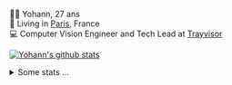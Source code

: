 <p>
  👨🏻 <bold>Yohann</bold>, 27 ans<br/>
  💼 Living in <a href="https://www.google.com/maps?q=paris">Paris</a>, France<br/>
  💻 Computer Vision Engineer and Tech Lead at <a href="https://trayvisor.com/">Trayvisor</a><br/>
</p>

<a href="https://github.com/anuraghazra/github-readme-stats"><img align="center" src="https://github-readme-stats-go94hl40s-yohann84l.vercel.app//api?username=yohann84L&show_icons=true&include_all_commits=true" alt="Yohann's github stats" /> </a>


<details>
  <summary>Some stats ...</summary><br/>
  

<!--START_SECTION:waka-->
![Code Time](http://img.shields.io/badge/Code%20Time-429%20hrs%2016%20mins-blue)

![Profile Views](http://img.shields.io/badge/Profile%20Views-0-blue)

**🐱 My GitHub Data** 

> 📦 440.6 kB Used in GitHub's Storage 
 > 
> 🏆 178 Contributions in the Year 2023
 > 
> 🚫 Not Opted to Hire
 > 
> 📜 24 Public Repositories 
 > 
> 🔑 21 Private Repositories 
 > 
**I'm an Early 🐤** 

```text
🌞 Morning                873 commits         ████████░░░░░░░░░░░░░░░░░   32.76 % 
🌆 Daytime                1544 commits        ██████████████░░░░░░░░░░░   57.94 % 
🌃 Evening                242 commits         ██░░░░░░░░░░░░░░░░░░░░░░░   09.08 % 
🌙 Night                  6 commits           ░░░░░░░░░░░░░░░░░░░░░░░░░   00.23 % 
```
📅 **I'm Most Productive on Thursday** 

```text
Monday                   468 commits         ████░░░░░░░░░░░░░░░░░░░░░   17.56 % 
Tuesday                  488 commits         █████░░░░░░░░░░░░░░░░░░░░   18.31 % 
Wednesday                591 commits         ██████░░░░░░░░░░░░░░░░░░░   22.18 % 
Thursday                 663 commits         ██████░░░░░░░░░░░░░░░░░░░   24.88 % 
Friday                   438 commits         ████░░░░░░░░░░░░░░░░░░░░░   16.44 % 
Saturday                 5 commits           ░░░░░░░░░░░░░░░░░░░░░░░░░   00.19 % 
Sunday                   12 commits          ░░░░░░░░░░░░░░░░░░░░░░░░░   00.45 % 
```


📊 **This Week I Spent My Time On** 

```text
🕑︎ Time Zone: Europe/Paris

💬 Programming Languages: 
Python                   14 hrs 44 mins      ████████████████░░░░░░░░░   64.49 % 
Jupyter                  5 hrs 37 mins       ██████░░░░░░░░░░░░░░░░░░░   24.59 % 
Docker                   59 mins             █░░░░░░░░░░░░░░░░░░░░░░░░   04.34 % 
SQL                      35 mins             █░░░░░░░░░░░░░░░░░░░░░░░░   02.59 % 
JSON                     14 mins             ░░░░░░░░░░░░░░░░░░░░░░░░░   01.02 % 

🔥 Editors: 
PyCharm                  21 hrs 59 mins      ████████████████████████░   96.24 % 
VS Code                  51 mins             █░░░░░░░░░░░░░░░░░░░░░░░░   03.76 % 

💻 Operating System: 
Mac                      22 hrs 51 mins      █████████████████████████   100.00 % 
```

**I Mostly Code in Python** 

```text
Python                   18 repos            ██████████████░░░░░░░░░░░   54.55 % 
Java                     6 repos             █████░░░░░░░░░░░░░░░░░░░░   18.18 % 
Jupyter Notebook         2 repos             ██░░░░░░░░░░░░░░░░░░░░░░░   06.06 % 
JavaScript               2 repos             ██░░░░░░░░░░░░░░░░░░░░░░░   06.06 % 
Shell                    1 repo              █░░░░░░░░░░░░░░░░░░░░░░░░   03.03 % 
```




 Last Updated on 24/02/2023 01:42:58 UTC
<!--END_SECTION:waka-->
